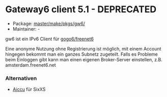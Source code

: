 # Gateway6 client 5.1 - DEPRECATED
 - Package: [master/make/pkgs/gw6/](https://github.com/Freetz-NG/freetz-ng/tree/master/make/pkgs/gw6/)
 - Maintainer: -

gw6 ist ein IPv6 Client für
[gogo6/freenet6](http://gogonet.gogo6.com/page/freenet6-services)

Eine anonyme Nutzung ohne Registrierung ist möglich, mit einem Account
hingegen bekommt man ein ganzes Subnetz zugeteilt.
Falls es Probleme beim Einloggen gibt kann man einen eigenen
Broker-Server einstellen, z.B. amsterdam.freenet6.net

### Alternativen

-   [Aiccu](aiccu.md) für SixXS

